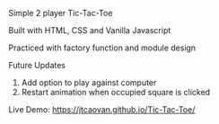 Simple 2 player Tic-Tac-Toe

Built with HTML, CSS and Vanilla Javascript

Practiced with factory function and module design

Future Updates
1) Add option to play against computer
2) Restart animation when occupied square is clicked

Live Demo:
https://jtcaovan.github.io/Tic-Tac-Toe/
